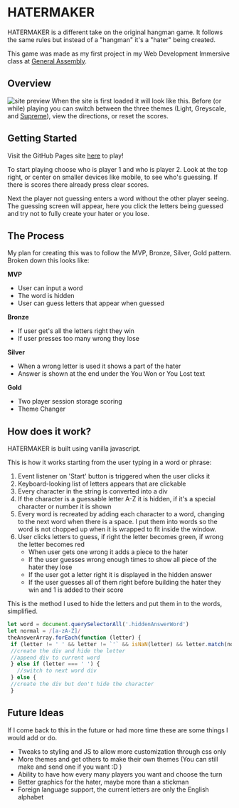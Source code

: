 
# HATERMAKER

HATERMAKER is a different take on the original hangman game. It follows the same rules but instead of a "hangman" it's a "hater" being created.

This game was made as my first project in my Web Development Immersive class at [General Assembly](https://generalassemb.ly/). 
## Overview
![site preview](https://i.imgur.com/Groo2oE.jpg)
When the site is first loaded it will look like this. Before (or while) playing you can switch between the three themes (Light, Greyscale, and [Supreme](http://www.supremenewyork.com/)), view the directions, or reset the scores.
## Getting Started
Visit the GitHub Pages site [here](https://brandons8.github.io/project1-hangman/) to play!

To start playing choose who is player 1 and who is player 2. Look at the top right, or center on smaller devices like mobile, to see who's guessing. If there is scores there already press clear scores.

Next the player not guessing enters a word without the other player seeing. 
The guessing screen will appear, here you click the letters being guessed and try not to fully create your hater or you lose.

## The Process
My plan for creating this was to follow the MVP, Bronze, Silver, Gold pattern.
Broken down this looks like:

**MVP**
* User can input a word
* The word is hidden
* User can guess letters that appear when guessed

**Bronze**
* If user get's all the letters right they win
* If user presses too many wrong they lose

**Silver**
* When a wrong letter is used it shows a part of the hater
* Answer is shown at the end under the You Won or You Lost text

**Gold**
* Two player session storage scoring
* Theme Changer

## How does it work?
HATERMAKER is built using vanilla javascript. 

This is how it works starting from the user typing in a word or phrase:
 1. Event listener on 'Start' button is triggered when the user clicks it
 2. Keyboard-looking list of letters appears that are clickable
 3. Every character in the string is converted into a div
 4. If the character is a guessable letter A-Z it is hidden, if it's a special character or number it is shown
 5. Every word is recreated by adding each character to a word, changing to the next word when there is a space. I put them into words so the word is not chopped up when it is wrapped to fit inside the window.
 6. User clicks letters to guess, if right the letter becomes green, if 
    wrong the letter becomes red	
    * When user gets one wrong it adds a piece to the hater
    * If the user guesses wrong enough times to show all piece of the hater they lose
    * If the user got a letter right it is displayed in the hidden answer
    * If the user guesses all of them right before building the hater they win and 1 is added to their score

This is the method I used to hide the letters and put them in to the words, simplified.
   ```js 
   let word = document.querySelectorAll('.hiddenAnswerWord')
  let normal = /[a-zA-Z]/
  theAnswerArray.forEach(function (letter) {
    if (letter != ' ' && letter != `'` && isNaN(letter) && letter.match(normal)) {
    //create the div and hide the letter
    //append div to current word
    } else if (letter === ' ') {
      //switch to next word div
    } else {
    //create the div but don't hide the character
    }
   ```

## Future Ideas
If I come back to this in the future or had more time these are some things I would add or do.
* Tweaks to styling and JS to allow more customization through css only
* More themes and get others to make their own themes (You can still make and send one if you want :D ) 
* Ability to have how every many players you want and choose the turn
* Better graphics for the hater, maybe more than a stickman
* Foreign language support, the current letters are only the English alphabet
